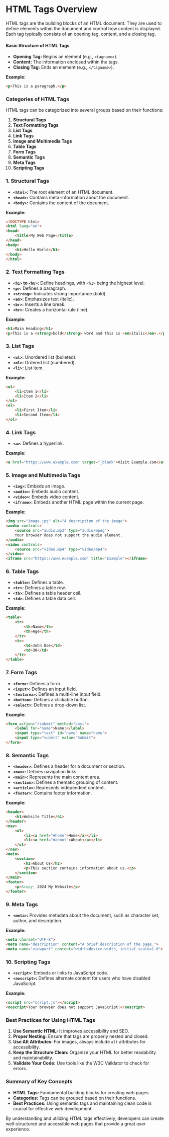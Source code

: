 # HTML Tags Overview

HTML tags are the building blocks of an HTML document. They are used to define elements within the document and control how content is displayed. Each tag typically consists of an opening tag, content, and a closing tag.

#### Basic Structure of HTML Tags

- **Opening Tag:** Begins an element (e.g., `<tagname>`).
- **Content:** The information enclosed within the tags.
- **Closing Tag:** Ends an element (e.g., `</tagname>`).

**Example:**
```html
<p>This is a paragraph.</p>
```

### Categories of HTML Tags

HTML tags can be categorized into several groups based on their functions:

1. **Structural Tags**
2. **Text Formatting Tags**
3. **List Tags**
4. **Link Tags**
5. **Image and Multimedia Tags**
6. **Table Tags**
7. **Form Tags**
8. **Semantic Tags**
9. **Meta Tags**
10. **Scripting Tags**

### 1. Structural Tags

- **`<html>`:** The root element of an HTML document.
- **`<head>`:** Contains meta-information about the document.
- **`<body>`:** Contains the content of the document.

**Example:**
```html
<!DOCTYPE html>
<html lang="en">
<head>
    <title>My Web Page</title>
</head>
<body>
    <h1>Hello World</h1>
</body>
</html>
```

### 2. Text Formatting Tags

- **`<h1>` to `<h6>`:** Define headings, with `<h1>` being the highest level.
- **`<p>`:** Defines a paragraph.
- **`<strong>`:** Indicates strong importance (bold).
- **`<em>`:** Emphasizes text (italic).
- **`<br>`:** Inserts a line break.
- **`<hr>`:** Creates a horizontal rule (line).

**Example:**
```html
<h1>Main Heading</h1>
<p>This is a <strong>bold</strong> word and this is <em>italic</em>.</p>
```

### 3. List Tags

- **`<ul>`:** Unordered list (bulleted).
- **`<ol>`:** Ordered list (numbered).
- **`<li>`:** List item.

**Example:**
```html
<ul>
    <li>Item 1</li>
    <li>Item 2</li>
</ul>
<ol>
    <li>First Item</li>
    <li>Second Item</li>
</ol>
```

### 4. Link Tags

- **`<a>`:** Defines a hyperlink.

**Example:**
```html
<a href="https://www.example.com" target="_blank">Visit Example.com</a>
```

### 5. Image and Multimedia Tags

- **`<img>`:** Embeds an image.
- **`<audio>`:** Embeds audio content.
- **`<video>`:** Embeds video content.
- **`<iframe>`:** Embeds another HTML page within the current page.

**Example:**
```html
<img src="image.jpg" alt="A description of the image">
<audio controls>
    <source src="audio.mp3" type="audio/mpeg">
    Your browser does not support the audio element.
</audio>
<video controls>
    <source src="video.mp4" type="video/mp4">
</video>
<iframe src="https://www.example.com" title="Example"></iframe>
```

### 6. Table Tags

- **`<table>`:** Defines a table.
- **`<tr>`:** Defines a table row.
- **`<th>`:** Defines a table header cell.
- **`<td>`:** Defines a table data cell.

**Example:**
```html
<table>
    <tr>
        <th>Name</th>
        <th>Age</th>
    </tr>
    <tr>
        <td>John Doe</td>
        <td>30</td>
    </tr>
</table>
```

### 7. Form Tags

- **`<form>`:** Defines a form.
- **`<input>`:** Defines an input field.
- **`<textarea>`:** Defines a multi-line input field.
- **`<button>`:** Defines a clickable button.
- **`<select>`:** Defines a drop-down list.

**Example:**
```html
<form action="/submit" method="post">
    <label for="name">Name:</label>
    <input type="text" id="name" name="name">
    <input type="submit" value="Submit">
</form>
```

### 8. Semantic Tags

- **`<header>`:** Defines a header for a document or section.
- **`<nav>`:** Defines navigation links.
- **`<main>`:** Represents the main content area.
- **`<section>`:** Defines a thematic grouping of content.
- **`<article>`:** Represents independent content.
- **`<footer>`:** Contains footer information.

**Example:**
```html
<header>
    <h1>Website Title</h1>
</header>
<nav>
    <ul>
        <li><a href="#home">Home</a></li>
        <li><a href="#about">About</a></li>
    </ul>
</nav>
<main>
    <section>
        <h2>About Us</h2>
        <p>This section contains information about us.</p>
    </section>
</main>
<footer>
    <p>&copy; 2024 My Website</p>
</footer>
```

### 9. Meta Tags

- **`<meta>`:** Provides metadata about the document, such as character set, author, and description.

**Example:**
```html
<meta charset="UTF-8">
<meta name="description" content="A brief description of the page.">
<meta name="viewport" content="width=device-width, initial-scale=1.0">
```

### 10. Scripting Tags

- **`<script>`:** Embeds or links to JavaScript code.
- **`<noscript>`:** Defines alternate content for users who have disabled JavaScript.

**Example:**
```html
<script src="script.js"></script>
<noscript>Your browser does not support JavaScript!</noscript>
```

### Best Practices for Using HTML Tags

1. **Use Semantic HTML:** It improves accessibility and SEO.
2. **Proper Nesting:** Ensure that tags are properly nested and closed.
3. **Use Alt Attributes:** For images, always include `alt` attributes for accessibility.
4. **Keep the Structure Clean:** Organize your HTML for better readability and maintainability.
5. **Validate Your Code:** Use tools like the W3C Validator to check for errors.

### Summary of Key Concepts

- **HTML Tags:** Fundamental building blocks for creating web pages.
- **Categories:** Tags can be grouped based on their functions.
- **Best Practices:** Using semantic tags and maintaining clean code is crucial for effective web development.

By understanding and utilizing HTML tags effectively, developers can create well-structured and accessible web pages that provide a great user experience.